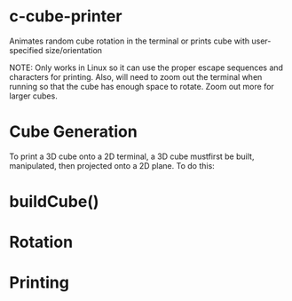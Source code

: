 # c-cube-printer
Animates random cube rotation in the terminal or prints cube with user-specified size/orientation

NOTE: Only works in Linux so it can use the proper escape sequences and characters for printing. Also, will need to zoom out the terminal when running so that the cube has enough space to rotate. Zoom out more for larger cubes.

# Cube Generation

  To print a 3D cube onto a 2D terminal, a 3D cube mustfirst be built, manipulated, then projected onto a 2D plane. To do this:
  
  # buildCube()

# Rotation

# Printing
